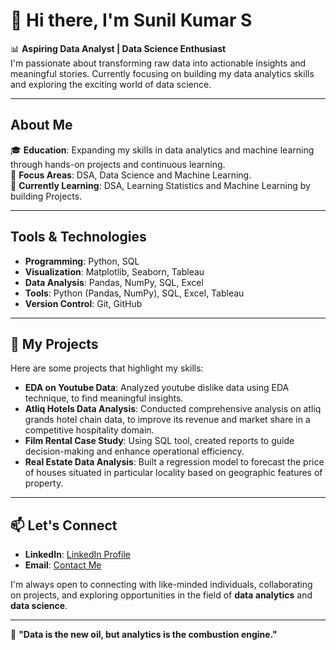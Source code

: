 # 👋 Hi there, I'm Sunil Kumar S  
📊 **Aspiring Data Analyst | Data Science Enthusiast**  
I'm passionate about transforming raw data into actionable insights and meaningful stories. Currently focusing on building my data analytics skills and exploring the exciting world of data science.  

---

## About Me

🎓 **Education**: Expanding my skills in data analytics and machine learning through hands-on projects and continuous learning.  
💼 **Focus Areas**: DSA, Data Science and Machine Learning.  
🌱 **Currently Learning**: DSA, Learning Statistics and Machine Learning by building Projects.  

---

## Tools & Technologies

- **Programming**: Python, SQL
- **Visualization**: Matplotlib, Seaborn, Tableau  
- **Data Analysis**: Pandas, NumPy, SQL, Excel  
- **Tools**: Python (Pandas, NumPy), SQL, Excel, Tableau
- **Version Control**: Git, GitHub
   
---

## 📂 My Projects

Here are some projects that highlight my skills:

- **EDA on Youtube Data**: Analyzed youtube dislike data using EDA technique, to find meaningful insights. 
- **Atliq Hotels Data Analysis**: Conducted comprehensive analysis on atliq grands hotel chain data, to improve its revenue and market share in a competitive hospitality domain.
- **Film Rental Case Study**: Using SQL tool, created reports to guide decision-making and enhance operational efficiency.  
- **Real Estate Data Analysis**: Built a regression model to forecast the price of houses situated in particular locality based on geographic features of property.
  

---
<!--
## 📈 My GitHub Stats

![Your GitHub Stats](#) <Replace # with the link to your GitHub stats image>

---  
-->

## 📫 Let's Connect

<!-- - **Portfolio**: [yourportfolio.com](https://yourportfolio.com)-->  
- **LinkedIn**: [LinkedIn Profile](https://linkedin.com/in/yourprofile)  
- **Email**: [Contact Me](mailto:youremail@example.com)  

I'm always open to connecting with like-minded individuals, collaborating on projects, and exploring opportunities in the field of **data analytics** and **data science**.

---

🚀 **"Data is the new oil, but analytics is the combustion engine."** 










<!--
**sunilkumars7/sunilkumars7** is a ✨ _special_ ✨ repository because its `README.md` (this file) appears on your GitHub profile.

Here are some ideas to get you started:

- 🔭 I’m currently working on ...
- 🌱 I’m currently learning ...
- 👯 I’m looking to collaborate on ...
- 🤔 I’m looking for help with ...
- 💬 Ask me about ...
- 📫 How to reach me: ...
- 😄 Pronouns: ...
- ⚡ Fun fact: ...
-->
